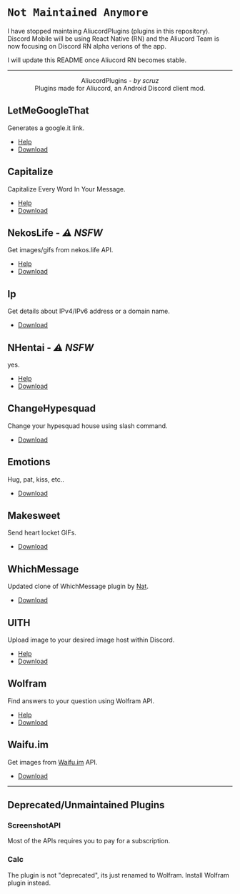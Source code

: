 # `Not Maintained Anymore`
I have stopped maintaing AliucordPlugins (plugins in this repository). 
Discord Mobile will be using React Native (RN) and the Aliucord Team is now focusing on Discord RN alpha verions of the app.

I will update this README once Aliucord RN becomes stable.

-----

<div align="center">
  AliucordPlugins - <i>by scruz</i>
  <br>
  Plugins made for Aliucord, an Android Discord client mod.
</div>

## LetMeGoogleThat
Generates a google.it link.
- [Help](https://github.com/scrazzz/AliucordPlugins/tree/main/LetMeGoogleThat/README.md)
- [Download](https://github.com/scrazzz/AliucordPlugins/blob/builds/LetMeGoogleThat.zip?raw=true)

## Capitalize
Capitalize Every Word In Your Message.
- [Help](https://github.com/scrazzz/AliucordPlugins/tree/main/Capitalize/README.md)
- [Download](https://github.com/scrazzz/AliucordPlugins/blob/builds/Capitalize.zip?raw=true)

## NekosLife - _⚠️ NSFW_
Get images/gifs from nekos.life API.
- [Help](https://github.com/scrazzz/AliucordPlugins/tree/main/NekosLife/README.md)
- [Download](https://github.com/scrazzz/AliucordPlugins/blob/builds/NekosLife.zip?raw=true)  

## Ip
Get details about IPv4/IPv6 address or a domain name.
- [Download](https://github.com/scrazzz/AliucordPlugins/blob/builds/Ip.zip?raw=true)

## NHentai - _⚠️ NSFW_
yes.
- [Help](https://github.com/scrazzz/AliucordPlugins/tree/main/NHentai/README.md)
- [Download](https://github.com/scrazzz/AliucordPlugins/blob/builds/NHentai.zip?raw=true)

## ChangeHypesquad
Change your hypesquad house using slash command.
- [Download](https://github.com/scrazzz/AliucordPlugins/blob/builds/ChangeHypesquad.zip?raw=true)

## Emotions
Hug, pat, kiss, etc..
- [Download](https://github.com/scrazzz/AliucordPlugins/blob/builds/Emotions.zip?raw=true)

## Makesweet
Send heart locket GIFs.
- [Download](https://github.com/scrazzz/AliucordPlugins/blob/builds/Makesweet.zip?raw=true)

## WhichMessage
Updated clone of WhichMessage plugin by [Nat](https://github.com/Sepruko).
- [Download](https://github.com/scrazzz/AliucordPlugins/blob/builds/WhichMessage.zip?raw=true)

## UITH
Upload image to your desired image host within Discord.
- [Help](https://github.com/scrazzz/AliucordPlugins/tree/main/UITH/README.md)
- [Download](https://github.com/scrazzz/AliucordPlugins/blob/builds/UITH.zip?raw=true)

## Wolfram
Find answers to your question using Wolfram API.
- [Help](https://github.com/scrazzz/AliucordPlugins/tree/main/Wolfram/README.md)
- [Download](https://github.com/scrazzz/AliucordPlugins/blob/builds/Wolfram.zip?raw=true)

## Waifu.im
Get images from [Waifu.im](https://waifu.im) API.
- [Download](https://github.com/scrazzz/AliucordPlugins/blob/builds/Waifu.im.zip?raw=true)

-----

## Deprecated/Unmaintained Plugins

### ScreenshotAPI
Most of the APIs requires you to pay for a subscription.

### Calc
The plugin is not "deprecated", its just renamed to Wolfram. Install Wolfram plugin instead.
